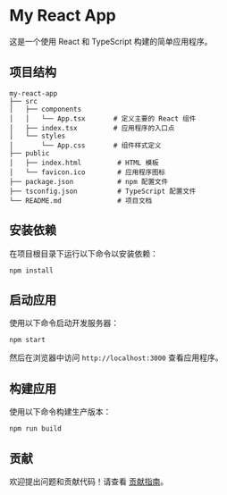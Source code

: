 # My React App

这是一个使用 React 和 TypeScript 构建的简单应用程序。

## 项目结构

```
my-react-app
├── src
│   ├── components
│   │   └── App.tsx       # 定义主要的 React 组件
│   ├── index.tsx         # 应用程序的入口点
│   └── styles
│       └── App.css       # 组件样式定义
├── public
│   ├── index.html         # HTML 模板
│   └── favicon.ico        # 应用程序图标
├── package.json           # npm 配置文件
├── tsconfig.json          # TypeScript 配置文件
└── README.md              # 项目文档
```

## 安装依赖

在项目根目录下运行以下命令以安装依赖：

```
npm install
```

## 启动应用

使用以下命令启动开发服务器：

```
npm start
```

然后在浏览器中访问 `http://localhost:3000` 查看应用程序。

## 构建应用

使用以下命令构建生产版本：

```
npm run build
```

## 贡献

欢迎提出问题和贡献代码！请查看 [贡献指南](CONTRIBUTING.md)。